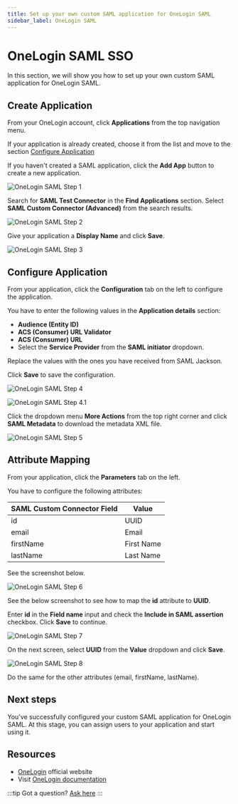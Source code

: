 ```yaml
---
title: Set up your own custom SAML application for OneLogin SAML
sidebar_label: OneLogin SAML
---
```


# OneLogin SAML SSO

In this section, we will show you how to set up your own custom SAML application for OneLogin SAML.

## Create Application

From your OneLogin account, click **Applications** from the top navigation menu.

If your application is already created, choose it from the list and move to the section [Configure Application](#configure-application)

If you haven't created a SAML application, click the **Add App** button to create a new application.

![OneLogin SAML Step 1](/images/docs/jackson/sso-providers/onelogin/1.png)

Search for **SAML Test Connector** in the **Find Applications** section. Select **SAML Custom Connector (Advanced)** from the search results.

![OneLogin SAML Step 2](/images/docs/jackson/sso-providers/onelogin/2.png)

Give your application a **Display Name** and click **Save**.

![OneLogin SAML Step 3](/images/docs/jackson/sso-providers/onelogin/3.png)

## Configure Application

From your application, click the **Configuration** tab on the left to configure the application.

You have to enter the following values in the **Application details** section:

- **Audience (Entity ID)**
- **ACS (Consumer) URL Validator**
- **ACS (Consumer) URL**
- Select the **Service Provider** from the **SAML initiator** dropdown.

Replace the values with the ones you have received from SAML Jackson.

Click **Save** to save the configuration.

![OneLogin SAML Step 4](/images/docs/jackson/sso-providers/onelogin/4.png)

![OneLogin SAML Step 4.1](/images/docs/jackson/sso-providers/onelogin/4_1.png)

Click the dropdown menu **More Actions** from the top right corner and click **SAML Metadata** to download the metadata XML file.

![OneLogin SAML Step 5](/images/docs/jackson/sso-providers/onelogin/5.png)

## Attribute Mapping

From your application, click the **Parameters** tab on the left.

You have to configure the following attributes:

| SAML Custom Connector Field | Value      |
| --------------------------- | ---------- |
| id                          | UUID       |
| email                       | Email      |
| firstName                   | First Name |
| lastName                    | Last Name  |

See the screenshot below.

![OneLogin SAML Step 6](/images/docs/jackson/sso-providers/onelogin/6.png)

See the below screenshot to see how to map the **id** attribute to **UUID**.

Enter **id** in the **Field name** input and check the **Include in SAML assertion** checkbox. Click **Save** to continue.

![OneLogin SAML Step 7](/images/docs/jackson/sso-providers/onelogin/7.png)

On the next screen, select **UUID** from the **Value** dropdown and click **Save**.

![OneLogin SAML Step 8](/images/docs/jackson/sso-providers/onelogin/8.png)

Do the same for the other attributes (email, firstName, lastName).

## Next steps

You've successfully configured your custom SAML application for OneLogin SAML. At this stage, you can assign users to your application and start using it.

## Resources

- [OneLogin](https://www.onelogin.com/) official website
- Visit [OneLogin documentation](https://developers.onelogin.com/)

:::tip
Got a question? [Ask here](https://discord.gg/uyb7pYt4Pa)
:::
